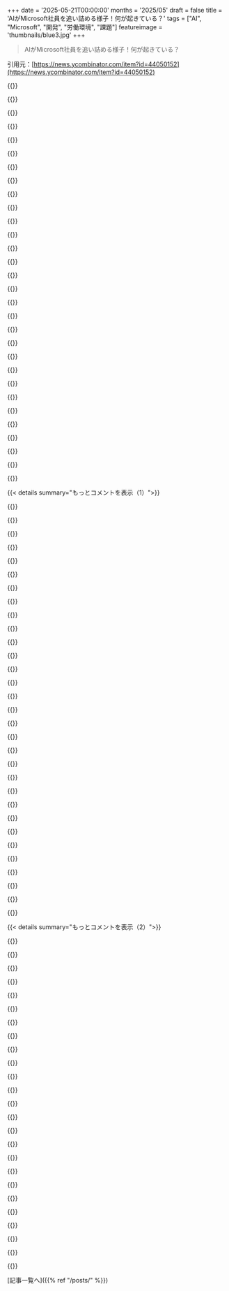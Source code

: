 +++
date = '2025-05-21T00:00:00'
months = '2025/05'
draft = false
title = 'AIがMicrosoft社員を追い詰める様子！何が起きている？'
tags = ["AI", "Microsoft", "開発", "労働環境", "課題"]
featureimage = 'thumbnails/blue3.jpg'
+++

> AIがMicrosoft社員を追い詰める様子！何が起きている？

引用元：[https://news.ycombinator.com/item?id=44050152](https://news.ycombinator.com/item?id=44050152)




{{<matomeQuote body="Copilotのフィードバック誰も使ってないの草。これ根本解決じゃなくて対症療法だろ。<br>適切なシステムプロンプトないとLLMこうなるの分かる。テスト失敗をテスト消したりアサート変えて”解決”するPRマジ笑える。GoogleとかMicrosoftモデルがそうしがちなの、OpenAIとかAnthropicと違うんかね。<br>あるPR、人間が諦めるまで『見て』『ファイルないからテスト動かん』『テスト落ちてる』って3回もやり取り。担当者、言うこと聞かんし理解力ゼロのジュニア開発者以下AI相手でヤバそう。<br>別のPR: https://github.com/dotnet/runtime/pull/115732/files<br>これどうレビューすんの？チェック失敗でコードほぼ見えん。テストコードに”課題で言及された式をテスト”ってコメントもある。人間が気の毒すぎて笑えんけど、状況はクソ面白い。" userName="diggan" createdAt="2025/05/21 11:18:44" color="#ff33a1">}}




{{<matomeQuote body="このSEって分野（80年代後半に始めた頃）は楽しかったんだけどね。今は面接から『ビッグテック』の真似してる中小企業、そして今回の件と、もうなんか毒されてるわ。プロのソフト開発者でいることって、まだ楽しいのかな？" userName="yubblegum" createdAt="2025/05/21 12:26:34" color="">}}




{{<matomeQuote body="”ジュニア開発者みたいだけど、言うこと聞かないし理解力ゼロ”って比較、マジでヒドイわ。俺ジュニア開発者と何人か組んでるけど、みんな普通に有能だし。LLMみたいな馬鹿なミスしないし、そんな手厚いフォローもいらんし、すぐ覚えるから同じこと教え続けなくていい。<br>LLMは注意して使えばコードアシスタントとしては結構使えるし、重い作業も肩代わりしてくれる。何やるか決まってる時は作業早くなるし、計画段階のアイデア出しにも良い。でも、インターンですら置き換えられんし、ましてやちゃんとした開発者なんて無理無理。" userName="surgical_fire" createdAt="2025/05/21 12:15:23" color="#ff5c5c">}}




{{<matomeQuote body="”このSEって分野は毒になった”…僕も今日同じように感じてるよ。でも僕がプロで働き出したのは2012年頃なんだよね。これって、業界の裏側見て楽観的じゃなくなっただけ？それとも業界自体がヤバいんかな？こう感じてるの、僕ら二人だけじゃないのは知ってるけど、みんな『楽しかった』のが『もう嫌だ』に変わった時期はバラバラみたいだね。" userName="diggan" createdAt="2025/05/21 12:36:53" color="">}}




{{<matomeQuote body="このGitHubでのAIとのやり取り、なんかUpworkとかFreelancer.comで時給3ドルで請け負ってるオフショア業者思い出すわ。PMがタスク受けて、多分コード書いたことない”開発者”に投げんの。何十時間も請求された後、csprojにファイル追加されてないとかのコードが出来て、指摘するとまた20時間請求してきて、テストが絶対落ちる新しいプロジェクト送ってくる。マジでソックリなんだよね。Microsoftがこれを自動化したってことは、これからは失敗がもっと安くなるってことだろ。皮肉だけど。" userName="safety1st" createdAt="2025/05/21 12:32:47" color="#ff5733">}}




{{<matomeQuote body="問題は、誰のためにこれやってるか？だよ。最初は人類のため、みんなに”精神の自転車”届けたくて始めた。でもある日、金払ってる奴らが、まだ自転車ない周りの奴らを轢いたりするのに使ってて、しかも自分らが解放されたほどには大衆を解放しない、不自由な自転車を共謀して作ってるって気づいたんだ。監視用とか、持ち主弱体化とか、酷いのは”ライセンス使用者”弱体化用とか。だからもうやってない。ARR稼ぐためだけに、わざと不自由で複雑で法的に縛られた”精神の自転車”なんて、もう作んねーわ。" userName="salawat" createdAt="2025/05/21 13:11:53" color="">}}




{{<matomeQuote body="ジュニア開発者には、ローカルでテスト動かしてからPR出してねって言えるもんな。人間開発者はいつになったらAIのPRを『AIゴミ』扱いして閉じちゃうんかな？上手くいったやつだけ残して、他はポイみたいな。機械相手にするのがもう無理ってなって、みんなやめるか、マジギレしてPR閉じるようになる時が来る気がするんだよな。" userName="mrweasel" createdAt="2025/05/21 12:32:11" color="#ff33a1">}}




{{<matomeQuote body="あなたの結論、間違ってないけど、AIが人間のスキルを軽視して貢献を自動化しようとしてるって点忘れてない？アメリカの医師が社会化医療に抵抗するみたいに、特定のソフト開発タスクでのAI利用を止める運動がないのが不思議だよ。こういう高価なおもちゃ、絶対重要なインフラソフトにヤバいバグとかセキュリティ脆弱性持ち込むって。今じゃMicrosoft製品のGitHubとかOfficeなんて重要なインフラなんだから。" userName="ecocentrik" createdAt="2025/05/21 13:51:59" color="#45d325">}}




{{<matomeQuote body="オフショア業者の話、それ『上から目線』だろ。そういうひどい話は稀で、アウトソーシング無くならなかったのは良い仕事してる人いるから。安い＝悪い、じゃない。AIも一緒。皆AIクソって言っても、どんどん改善されて生産性上がって、安くてもっとすごいことできる。これは止められん。オフショアの研修ヤバかったんだぜ？ネットなしでプロジェクト全部とか。請求も時間課金じゃなくなってたし。AIはマジでアウトソーシングみたい。定着するよ、受け入れな。月20ドルくらいでジュニア開発者レベルになる。これは消えない。どんどん良くなるだけだ。" userName="kamaal" createdAt="2025/05/21 13:24:51" color="#ff5733">}}




{{<matomeQuote body="そういうことしなくなるのは、たぶん奴らのパフォーマンス評価が、そういうことしないことにかかってくるまでだろうな。Microsoftの株価、このAIが成功だって証明できるかにかかってるし。" userName="pydry" createdAt="2025/05/21 12:41:33" color="">}}




{{<matomeQuote body="もし証明できなくて，開発効率が落ち始めたらどうなるのかな？ だって開発者の時間の50％をCopilotとの格闘に費やすことになるんだから．" userName="mrweasel" createdAt="2025/05/21 13:07:24" color="#45d325">}}




{{<matomeQuote body="同じ質の仕事に対して，アウトソーシング業者が安く請求する理由はないよね．もし会社がコスト削減のためにアウトソースしたら，仕事ができなかった業者の一つを選ぶことになるだろうね．" userName="whatshisface" createdAt="2025/05/21 13:31:49" color="">}}




{{<matomeQuote body="＞＞同じ質の仕事に対して，アウトソーシング業者が安く請求する理由はないよね．こういう話は価格裁定のおかげで成り立ってるんだよ．昔の中国製品やGoogle検索がそうだったように，AIも思考の一部を月20ドルでアウトソースできる．機械が人間より安く仕事をするのは何世紀も続く歴史の流れなんだ．それに驚いてるなら，それは現実逃避してるだけだよ．" userName="kamaal" createdAt="2025/05/21 13:39:12" color="#ff33a1">}}




{{<matomeQuote body="＞なぜUSの社会化医療に反対する医師みたいに，ソフトウェア開発でAI利用を止める動きがないのか驚くよ．特にここHNではね！ テックCEOはAIで開発者を安くしたり置き換えたいのに，俺たち開発者自身が自分たちの破滅の手段を応援して作ってるんだ．”AIは仕事を増強するだけで置き換えない，給料も減らない”って自分を騙してるのがワイルドだね．" userName="ryandrake" createdAt="2025/05/21 15:31:33" color="#45d325">}}




{{<matomeQuote body="月20ドルじゃなくて，200ドル以上かかるよ．しかもそれはもっと高くなるだろうね．" userName="dttze" createdAt="2025/05/21 13:44:16" color="">}}




{{<matomeQuote body="＞どうやってそれをレビューするの？ ページの高さの90％を”Check failure”が占めてるのに．<br>普通は，自動チェックがパスするまで手動でレビューするなんて面倒なことはしないよ．" userName="xnorswap" createdAt="2025/05/21 11:34:06" color="">}}




{{<matomeQuote body="繰り返すけど，高くなるって見方は間違ってるよ．車が馬車より，iPhoneがボタン電話より高いみたいに，価格比較は無意味．重要なのは物事のやり方が変わることなんだ．インターネットや検索，オンラインマップみたいに，AIは君が人生を歩むやり方をすごく根本的に変えるだろうね．" userName="kamaal" createdAt="2025/05/21 13:50:45" color="#38d3d3">}}




{{<matomeQuote body="どうかな，俺がコードレビューする時は，自動チェックされるところはとにかくレビューしないな．変更点や差分をより広い文脈で考えたり，自動チェックされないことを見たりするんだ．そして，できるだけ早くみんなを正しい方向に導ける方が良いよね．まあ，これは一般的なワークフローじゃないかもしれないけど．" userName="diggan" createdAt="2025/05/21 11:39:02" color="">}}




{{<matomeQuote body="成功って呼ぶためには，十分な精神的なごまかしがあれば必要な全部だよ．実際に成功してる必要なんて全くないんだ．" userName="latentsea" createdAt="2025/05/21 13:56:13" color="">}}




{{<matomeQuote body="熱い見解：LLMブームは妄想で成り立ってるよ．LLMは言語を真似て知性の幻想を与える．大量コードで浅いコーディング能力者には説得力ある．未熟なのに妄想と埋没費用で本番に使われてるんだ．Butlerian Jihadはいつだ？" userName="marmakoide" createdAt="2025/05/21 12:51:19" color="#45d325">}}




{{<matomeQuote body="＞でもさー、意味のある形でインターンを置き換えるのは無理だと思うんだよね。<br>それに、ジュニア育てなきゃシニアエンジニアって育たないっしょ？ ^^" userName="preisschild" createdAt="2025/05/21 12:37:26" color="">}}




{{<matomeQuote body="フリーソフトウェア運動に貢献するの考えた？今回のAI Revolutionで、個人開発者でも大企業みたいに大量のエンジニア雇わなきゃ作れなかったソフトと対等に戦えるようになるから、この運動がまた盛り上がるかもね．" userName="SimianSci" createdAt="2025/05/21 13:55:38" color="">}}




{{<matomeQuote body="たぶんその通りだよ．”うちの開発者はCoPilotに超ハッピー．VSCode，Github，Clippy経由で時間の50％をAI offeringsとのやり取りに費やしてる．”って感じかね．笑<br>なんでやり取りしてんのか具体的に言う必要はないんだよ．AIとの関わりはどんな形でも良い関わり合いだからさ．" userName="mrweasel" createdAt="2025/05/21 14:35:12" color="#ff5733">}}




{{<matomeQuote body="これ読んでると，前のクソデカい会社がoffshoreに仕事アウトソースした時のこと思い出すわ．<br>めっちゃ簡単な依存関係の更新だけってタスクを初めて振ったら，3日経ってもリポジトリのクローンもツールのインストールもできなくてクビになったんやで．マジで金と時間の無駄だったわ．" userName="dkdbejwi383" createdAt="2025/05/21 12:57:30" color="#785bff">}}




{{<matomeQuote body="こういうのって波があるんだよなー．前はCSエンジニア供給過多だった時期もあって，次は減ると思う．さらに，AI codeが出してくるクソを直すのに経験あるエンジニアが必要になるわけ．<br>だから，ベテランエンジニアにとっては，AI codeが巻き起こすクソショーを修正するっていう，輝かしい未来が待ってるんちゃう？笑" userName="bwfan123" createdAt="2025/05/21 14:25:54" color="#ff5733">}}




{{<matomeQuote body="彼の文章の”except（〜を除いて）”って言葉見逃した？彼は，挙げた全部の理由で，これがジュニアエンジニアよりタチ悪いってことを言ってたんやで．" userName="PKop" createdAt="2025/05/21 14:47:34" color="">}}




{{<matomeQuote body="CDL取ってさ，市バスの運転手とか，USPSの運転手か配達員か事務員でもなろうかなって考えてるとこ．" userName="coldpie" createdAt="2025/05/21 13:43:25" color="">}}




{{<matomeQuote body="＞どうやってレビューしてるの？<br>うん，そこは同意だわ．GithubのUIで繰り返しのアノテーションが自動で折りたたまれないのってマジでウザいバグだよね．でもさ，…メニューでアノテーション隠せるらしいよ（私も今知ったけど）．" userName="worldsayshi" createdAt="2025/05/21 11:31:53" color="">}}




{{<matomeQuote body="最近ここであった，なんでテック系の奴らは組合作れないんだ？ってスレッドに似てるかもね．結局さ，テック系の奴らのほとんどって，他のテック系の奴ら（ていうか他の人全般）があんまり好きじゃないから，団結して敵に立ち向かうみたいな仲間意識がマジでねぇんだよ．<br>その代わり，みんな自分は他人より賢いって思ってるから，”新しい状況でも俺は生き残って成功するっしょ．クビになるのは他の奴だろ．”って考えてるわけ．" userName="aaronbaugher" createdAt="2025/05/21 15:44:19" color="#38d3d3">}}




{{<matomeQuote body="このパターンが続くのか、特定のAIエージェント—設定や学習データ、参照コードベースのおかげかも—だけが頼れる存在になるのか気になるね。指示を出せば良いコードが返ってくる．それが理想だけど、特定のケースで必要な要素が揃わないと、一般的なケースではその最高品質には届かないと思う．" userName="98codes" createdAt="2025/05/21 15:24:55" color="#ff5c5c">}}




{{< details summary="もっとコメントを表示（1）">}}

{{<matomeQuote body="最初のプルリクエストのコメントに背景が書かれてるよ：＞ PRの連投はリポジトリのメンテナーからのリクエストでやってるんだ．今のツールの限界を理解するための実験で、将来できることへの準備だよ．マージされたものは何でも、他の誰かがこのオープンソースでウェルカムなリポジトリに提出したPRと同じように、メンテナーの責任．同じ品質基準を満たして、同じメンテナンス要件に同意しないと何もマージされないよ．" userName="kruuuder" createdAt="2025/05/21 12:28:20" color="#45d325">}}




{{<matomeQuote body="そのコメントの著者、Microsoftの社員はこう続けるんだ：＞ こんなツールから恩恵を受けることを考えてない人は、取り残されると思うな．ここでの読み取りはこれ：MicrosoftはAIが全てのソフトウェアエンジニアの仕事を奪うことについて、興奮というかパニックというか、すごい騒ぎになってて、Microsoftの社員は「取り残される」ことへの恐れからMicrosoftのAI推進に飛びついてるんだ．これは彼らが意図したような自信を示す発言じゃなくて、逆．これが．NETチームが「ツールの限界を理解するための実験」をしてるんじゃなくて、チームが仕事を維持しようとしてることを強調してる．" userName="abxyz" createdAt="2025/05/21 12:56:11" color="#45d325">}}




{{<matomeQuote body="それが自分にとって役に立つ場所で使ってないなら、それでも「取り残される」とは言わないけど、仕事を必要以上に難しくしてることになるね．個人的な経験だと、主にユニットテストを書くのに役立つし、時々デバッグにも（ラバーダックと同じくらい効果あるかも）．これはまるで2025年にIDEを使ってないようなものだよ．強力なツールだ．いつ使うべきか、いつ使うべきでないかは知っておく必要がある．" userName="Vicinity9635" createdAt="2025/05/21 14:33:49" color="#45d325">}}




{{<matomeQuote body="これはStephen Toubで、多くの重要な．NETプロジェクトのリーダーだよ．彼がすぐに仕事を失う心配をしてるとは思えないな．深読みしすぎるべきじゃないと思う．彼はこのツールが些細な問題を解決するのにどれだけ役立つかを正直に探求してるんだ．もしかしたら上司からそう頼まれたのかもしれないけど、近い将来ツールに取って代わられるのを恐れてるとは考えにくいね．" userName="the-lazy-guy" createdAt="2025/05/21 15:00:24" color="">}}




{{<matomeQuote body="「取り残される」っていう呪文、しばらく聞いてるけど、それが俺には変なんだ．例えば、LLMツールを効果的に使うために、10000時間キーボードに顔を叩きつけ始めなきゃいけないとか？もしLLMが普通のプログラミングより直感的で生産性を上げるツールなら、他の連中が10000時間キーボードに顔を叩きつけて疲れ果てるのを待って、楽して良いところだけつまみ食いすればいいじゃん、別に損はないだろ．結局、物理学は社会的な同調なんか気にしないし、機械は物理学で動いてるんだぜ．" userName="Verdex" createdAt="2025/05/21 16:10:44" color="#ff5c5c">}}




{{<matomeQuote body="もう一つ、物事が進む第三の道があるかもしれない：AIが熟練者の手でのみスーパーパワーとなる長い期間を経て、仕事市場が二極化する．AIを強力に使いこなす人が良い仕事から先に選べる．使えない人は残った仕事を得る．昔ワードプロセッシングが重要なスキルだったのと似てるね．AIがそれくらい一般的になると仮定して、良い仕事をしたい開発者がただ待っていられるほど、変化は十分速く起こるのかな？" userName="spiffytech" createdAt="2025/05/21 16:27:39" color="#38d3d3">}}




{{<matomeQuote body="＞ まるで2025年にIDEを使ってないようなものだ．それはまさに的を得てるね．生産性のボトルネックじゃないタスクで少しだけ作業を減らせるけど、いくつかランダムなタスクを混乱させる．違いがあまりにも小さいから、2025年になってもたくさんの人がIDEを使ってないし、外からパフォーマンスを見ても違いは分からない．ただし、LLMはタスクを改善する可能性が低く、混乱させる可能性が高いね．" userName="marcosdumay" createdAt="2025/05/21 15:03:16" color="">}}




{{<matomeQuote body="君の言う通りだよ．もしLLMを使うのが簡単なら取り残されない．週末に覚えちゃう．もしLLMを使うのが難しくて、難しいこと自分でできるなら取り残されない．俺が取り残される唯一の方法は、LLMがナンセンスか自分でやるのと同じなのに、重要なのは「ずっと使ってますよ」ってマネージャーに言うことだけの場合だ．そのスーパーパワーって、ストーリーでマネジメントをだますことなのかな？" userName="Verdex" createdAt="2025/05/21 16:53:02" color="#ff33a1">}}




{{<matomeQuote body="君は正しいよ．俺は過去10年間、IDEを使わずに最も生産的な開発者の一人だった．AIは宣伝されてるほど革命的じゃない．残念ながら、このくだらないものを買ってるのは、実際に作業する人たちじゃないんだ．テストを書く場合でさえ、毎行校正して、壊れたテストを書いてないか三重点検しなきゃいけない．本当に疲れるよ．" userName="Draiken" createdAt="2025/05/21 16:46:24" color="#ff33a1">}}




{{<matomeQuote body="M$って7000人くらいクビにしたばっかじゃなかった？ しかも結構大事なM$プロジェクトに関わってた人たちでしょ？ 例えばCPythonの人とか。" userName="sensanaty" createdAt="2025/05/21 15:26:01" color="#ff5c5c">}}




{{<matomeQuote body="俺、LLMが作ったコメントコードに遭遇したことあるんだけど、全然コードの動きを反映してなかったり、もっとひどいと微妙に間違って説明してたりするんだよ。マジで最悪なコードはまさにこういうタイプで、今は毎日大量に作られてるっぽいね。" userName="nyarlathotep_" createdAt="2025/05/21 20:12:09" color="#45d325">}}




{{<matomeQuote body="”取り残される”ハッキリしたケースっていうのは、LLM使うのが難しくて、しかもLLMがやってる難しいことを自分でできない（やれてもめっちゃ遅いとか質が低いとか）場合だよね。" userName="mquander" createdAt="2025/05/21 18:12:17" color="">}}




{{<matomeQuote body="”AIは単純でつまんないことをやってくれるから、俺たちは大事な問題に集中できるぜ”とか言って簡単なこと頼んでるらしいけど、意味不明なデタラメが大量に返ってきて、それをずっと直してるせいで、自分で簡単なことやった方がよっぽど早かったんじゃないのって状況になってるのがマジでウケる。" userName="low_tech_love" createdAt="2025/05/21 15:21:46" color="#ff5c5c">}}




{{<matomeQuote body="マジで何が起きてるのか全然わかんない。論文読んだり、スレッド見たり、色々考えてるんだけど、理解できないんだよ。閉鎖系にエネルギーを投入しても、エントロピーが増える以外に何が期待できるの？ それって、コードベースにGPUファーム繋げてコードを突っ込んでるだけでしょ？ 閉鎖系にエネルギー注入してるだけじゃん。結果はエントロピーが増えるだけだよ、きっと。" userName="namaria" createdAt="2025/05/22 06:59:15" color="#45d325">}}




{{<matomeQuote body="＞Microsoft社員は”取り残される”ことへの恐怖からMicrosoftのAI推進に乗ってる<br>もし彼らがAIやコーディングを試さずに保守的だったら、Anthropicみたいな他の会社が同じことしてるのに、HNで「時代遅れのデカい会社だ」って批判されただろうね。自分たちのリポジトリでリスクとって試したり失敗したりしてる分には良いと思うよ。個人的にはプロのgithubリポジトリには絶対触らせないけどね。" userName="dmix" createdAt="2025/05/21 14:28:30" color="#ff5733">}}




{{<matomeQuote body="まあね。でも俺は今まで、やらなきゃいけない難しいことは全部速く高い質でやってきたんだよ。もし「今までできなかった難しいこと」の話じゃないならね。そもそもLLMってそういうのを助けてくれるの？ この話は仮説とか断言の域を超えて、検証できる領域だよね。LLMを難しい方法でうまく使って、苦手だけど難しいことができるようになる人、探してみてよ。俺が難しいタスクを出すからさ。結果を教えてくれよ。" userName="Verdex" createdAt="2025/05/21 20:54:53" color="#785bff">}}




{{<matomeQuote body="＞LLMを難しい方法でうまく使って、苦手だけど難しいことができるようになる人、探してみてよ<br>DEVなしでLLM使ってソフト製品開発するPMとか？" userName="xnhbx" createdAt="2025/05/24 08:19:06" color="">}}




{{<matomeQuote body="マネージャーがモデルの能力について決定的な結論をもう出しちゃってる、ってのはありえないっていう文脈が大事だよね。今回の取り組みの目的は、モデルの現在の強みと弱みを”現実世界”の文脈でもっとよく理解することなんだ、っていうハッキリした理解があれば、これは実際すごく理にかなってると思うよ。" userName="lcnPylGDnU4H9OF" createdAt="2025/05/21 12:57:48" color="#785bff">}}




{{<matomeQuote body="正直言ってさ、彼らはこれをドッグフーディングしてるんだ（これは良いこと）。でも、単にうまくいってないだけ。" userName="hnthrow90348765" createdAt="2025/05/21 13:15:40" color="">}}




{{<matomeQuote body="Hot takeだけど： CPythonはMicrosoftにとって重要なprojectじゃないし、彼らが主導してるわけでもないんだ．faster CPython projectの実績もquestionableだしね．Microsoftの半分（特にserver-side）はstill runs on dotnetだ．And there are no real contributors outside of microsoft．So it is a vital project．" userName="the-lazy-guy" createdAt="2025/05/21 17:42:08" color="">}}




{{<matomeQuote body="exactly．新しいtechnologyをignoringするのはa death sentenceになりうる，even one as large as Microsoftでも．even if this technology doesn’t pay off，it’s still a good idea to at least look into potential uses．" userName="jayGlow" createdAt="2025/05/21 19:05:26" color="">}}




{{<matomeQuote body="Testsはone of the areas where it performs least wellだね．俺はan LLMにthe functionality of codeをsummarizeするようaskしてanswerにhappyでいられるけど、the tests it writesはthe most facile unit tests、just the null hypothesis tests and the likeだ．”Here’s a test that the constructor works．”とか．Cool．" userName="static_void" createdAt="2025/05/21 14:44:19" color="#38d3d3">}}




{{<matomeQuote body="They don’t have any problem firing experienced devs for no reason．Including on the ．NET team（most of the ．NET Android dev team was laid off recentlyらしい）．もしかして、Perhaps they were fired for failing to show enthusiasm for AI？" userName="n8cpdx" createdAt="2025/05/21 15:15:26" color="#ff5c5c">}}




{{<matomeQuote body="It is called experimentation．That is how people evaluate new technology．By trying to do small things with it first．And if it doesn’t work well － retrying later，once bigger issues are fixed．" userName="the-lazy-guy" createdAt="2025/05/21 17:43:33" color="">}}




{{<matomeQuote body="They are the exact same unit tests I never needed help to write，and the exact same unit tests that I can just blindly keep hitting tab to write with Intellij’s NON-AI autocomplete．" userName="mrguyorama" createdAt="2025/05/21 16:58:37" color="">}}




{{<matomeQuote body="I can definitely believe that companies will start（or have already started）using ”Enthusiasm about AI“ as justification for a hire／promote／reprimand／fire decision．Adherence to the Church Of AI has become this weird purity test throughout the software industry！" userName="ryandrake" createdAt="2025/05/21 15:54:43" color="#38d3d3">}}




{{<matomeQuote body="I feel like most people that swear by their AI are also the ones using text editors instead of full IDEs with actually working refactoring，relevant auto complete or never write tests．" userName="javier2" createdAt="2025/05/21 18:01:48" color="#ff33a1">}}




{{<matomeQuote body="ボスに「LLMで遊んでこいよ」って言われた時に「いやです」って言うことのゲーム理論について考えてみてよ。" userName="bob1029" createdAt="2025/05/21 16:18:54" color="#ff5c5c">}}




{{<matomeQuote body="うん、「IDEを使うこと」はめっちゃいい例えだね。IDEが銀の弾丸じゃないのは間違いないし、確かに役に立つエンジニアもいるけど、IDEを使わなくてもめちゃくちゃ生産的な開発者もたくさんいるんだよね。" userName="ryandrake" createdAt="2025/05/21 15:57:03" color="#45d325">}}




{{<matomeQuote body="ここでの他の馬鹿げた話はさておき、まあMicrosoftは違うのかもしれないけど、CIで落ちてるPRを誰かにアサインするなんてありえないね。それは全然機能してないって認めてるようなもんだよ。もし少しでも動くなら通るPRだけにするはずだけど、多分ひどすぎてそういう条件つけたらPRがなくなるんだろうね。" userName="rsynnott" createdAt="2025/05/21 11:44:25" color="#ff33a1">}}

{{</details>}}




{{< details summary="もっとコメントを表示（2）">}}

{{<matomeQuote body="みんな最悪シナリオで見てるけど、これは進行中の作業だと思うんだ。PRに関わってる人間は状況分かってるし、期待値も調整済みで、普通の作業じゃないよ。これはテストなんだ。現実世界でテストしないと改善できないじゃん。彼らが裏でCopilotの設定をいじってないなんて分からないし、起きてることが関係者の想定通りで、システムを調整・コーチングするプロセスを見てるだけって可能性はない？1年以上前に社内でAIコーディング支援ツール導入した時も、ほぼ同じことやったよ。ベテランエンジニアにAIでどこまでいけるか試してもらって、期待値調整したり限界とか理解したんだ。最初は人間よりひどいコードだったけど、すごく勉強になったし、時間が経って良くなったのが分かるんだ。" userName="sbarre" createdAt="2025/05/21 12:36:01" color="#ff33a1">}}




{{<matomeQuote body="AIに関する全体的な話が「これは進行中の作業で、これから劇的に良くなることを期待してる」って感じだったら、みんなもっとその見方を受け入れやすいと思うんだ。でも、今言われてるのは「AIはもう人間のソフトウェアエンジニアを置き換えてる」って話だもんね。" userName="rco8786" createdAt="2025/05/21 13:00:22" color="#785bff">}}




{{<matomeQuote body="それ変なコメントだね。俺は自分で考えてるよ。この件に関する個人的な考えなんて話してないし。ただ、世間の圧倒的な風潮として、AIが人間ができる仕事もできるって話になってるのがはっきり見えるってこと。で、それは真実じゃないんだよ。" userName="rco8786" createdAt="2025/05/21 13:04:41" color="">}}




{{<matomeQuote body="なんでエンジニアみんな、これ（AI）が単なるマーケティングの誇大広告以上だって言い続けるの？なんで実際に信じてる人がいる本当の話だって受け入れるわけ？戦略実行してる役員と話したことある？Redbullは翼をくれないよ。こういう新しいツールに関する議論に、微妙なニュアンスがないのを見るのは不安になるな。（君個人じゃなくて世間全体に対してね）。" userName="codyvoda" createdAt="2025/05/21 13:13:42" color="#ff5c5c">}}




{{<matomeQuote body="だってこの”マーケティングの誇大広告”が俺たちの仕事に影響してるからだよ。そのせいでレイオフされたり、AIのお守りさせられたり、俺たちをクビにしたい上司から見下されてる人もいるんだ。「ただの誇大広告だ」って言い聞かせてもいいけど、君の信念がどうであれ、これには現実世界の結果が伴ってるんだよ。" userName="skwee357" createdAt="2025/05/21 13:26:11" color="#45d325">}}




{{<matomeQuote body="だって俺たちこうやって反応しちゃうからさ。エンジニアは有望な新技術をテストしてるのに、群衆（多分半分以上ボット）は反AIの話を広めて騒いでる。ここではまるでA) redditorsや素人エンジニアが妥当な意見を持ってるか、B) 過剰に約束するマーケターや創業者が真実を語ってるかのようなメタ[redacted]状態になってる。なんで？そんなこと必要ないのに。もっとニュアンスを含めて見れるし、ボットみたいに反応しなくていいんだよ。（人間不信でスレで発散してるだけ、ごめん）。" userName="codyvoda" createdAt="2025/05/21 14:08:17" color="#ff5c5c">}}




{{<matomeQuote body="＞ エンジニアはAIがマーケティング以上のものだってなんで言い続けるの？<br>それはマーケティング以上のものだからだよ。現実の人がこの話に基づいて実際に行動してるんだ。<br>＞ なんで現実の人がこの話を信じてるって受け入れるの？<br>毎日自分の目で現実の人がこの話を信じてるのを見てるからだよ。" userName="rco8786" createdAt="2025/05/21 15:11:35" color="">}}




{{<matomeQuote body="AI置き換えで解雇や採用ポリシー変更（Shopify、Salesforceとか）を見てるから、現実の話だと受け入れてるよ。経営層はマーケティングを鵜呑みにして LeetCode レベルの理解で人員削減できると思ってる。実際の開発とは大違いなのに。 LLMs で post-incident 報告をやろうとして、内省や学習をなくす変な例もあった。”real work”のために報告を早く終わらせたいみたい。" userName="Twirrim" createdAt="2025/05/21 15:08:43" color="#ff5733">}}




{{<matomeQuote body="＞ deliberately にせよ naively にせよ、LeetCodeレベルの練習とかちょっとした修正と、実際の software development は全然違うってことを理解できてない。<br>業界全体で採用プロセスでどんだけ LeetCode の問題が使われてるか考えると、彼らがこれを理解できてないってのは妥当な推測だと思うよ。" userName="einsteinx2" createdAt="2025/05/21 16:57:01" color="">}}




{{<matomeQuote body="＞＞これはテストだよ。現実でテストしないと改善しないんだ。<br>でも software developers なら review 前に build 問題を直す。 AI はエラーを無視して PR を投げてくる。 Compilers の仕事であるエラーチェックを AI が無視してる。 maintainer は syntax error とか見るべきじゃない。AI は feedback で自分で直してから人間に上げるべきだ。" userName="phkahler" createdAt="2025/05/21 14:05:06" color="#785bff">}}




{{<matomeQuote body="このコメントを探してたんだ。みんな”Wow AI ってどんだけバカなんだ！Haha, schadenfreude！”って得意げになってるけど、僕にはこれは進化プロセスの自然な一部にしか見えないな。アホに見えるだろうね… そうじゃなくなる時までは。そして僕が賭けるのは、”これはそのうち解決される問題になる”ってことだよ。" userName="mieubrisse" createdAt="2025/05/21 12:57:26" color="#ff5c5c">}}




{{<matomeQuote body="でも問題は、”eventually”の時間軸がどれくらいかってことだよね。1年か2年か4年か8年かで全然違う判断が必要なのに。僕にはみんな時間軸が1年なら合理的って判断をしてるように見えるんだ。彼らが正しくて、まさに瀬戸際にいるのかもしれないし、そうじゃないのかもしれない。良い意思決定なら1年 vs 8年 vs 16年とかの可能性を検討するだろうに。これは良い意思決定じゃないね。" userName="roxolotl" createdAt="2025/05/21 13:20:53" color="#38d3d3">}}




{{<matomeQuote body="正直、”never”もあり得るよね。うまくいかないことだってあるんだ。色んな 3d optical memory techs とか見てよ。ずっと世界を席巻しそうだったけど、結局実用的になるまでには至らなかったりさ。" userName="rsynnott" createdAt="2025/05/21 13:26:59" color="">}}




{{<matomeQuote body="＞ これは良い意思決定じゃないね。<br>emerging technology の公開テストをやるのがなんで良い意思決定じゃないの？<br>＞ 良い意思決定なら1年 vs 8年 vs 16年とかの可能性を検討するだろうに。<br>なんでこれがやられてないって思うの？" userName="ecb_penguin" createdAt="2025/05/21 13:41:06" color="">}}




{{<matomeQuote body="＞今はバカっぽく見えるかもしれないけど、いつかそうじゃなくなる時が来るさ。そして、AIはあんたが破産するまでバカでいられる方に俺は賭けるね。" userName="Qem" createdAt="2025/05/21 14:09:24" color="#38d3d3">}}




{{<matomeQuote body="はは、その見方好きだな！<br>俺のバージョンはこうさ：<br>”リーダーシップは、あんたがクビにならないより長く非合理的でいられる”" userName="disqard" createdAt="2025/05/21 23:33:38" color="#45d325">}}




{{<matomeQuote body="最後の10％に90％の時間がかかるってこと、よくあるよね。これがどうなるか、最終的に”解決済みの問題”って言えるレベルになるか、興味深いな。<br>でも俺はそうは思わないな。もし”解決済みの問題”ってのが、基準は満たさないけど低コストって定義なら、それはあり得ると思う。でもそれ以上の解決策になるかって？そっちには金は賭けないな。" userName="grewsome" createdAt="2025/05/21 13:46:28" color="">}}




{{<matomeQuote body="あ、なんか思いついたんだけどさ。目標を100％じゃなくて90％に下げて、AIができるレベルで”これで十分”ってことにしたらどうなる？大企業は”十分良い”を”AIができること”って再定義して、もっと人をクビにするかもね。著作権侵害も”俺たちがやるなら合法”とか言ってるし、これマジでありえそう（IMO）" userName="disqard" createdAt="2025/05/21 23:38:32" color="#ff5c5c">}}




{{<matomeQuote body="今のAIはジュニアdev並みって何の但し書きもなく言われてるこのハイプサイクルの時期に、みんな喜んでるみたいに見えるけど、本来AIはバカなはずなんだよな、みたいなメッセージが伝わってるみたいだ。" userName="spacemadness" createdAt="2025/05/21 20:11:21" color="">}}




{{<matomeQuote body="一部の人には、AIはいつまでもバカに見えるだろうね。<br>1960年代に自動車工学のピークは過ぎたって信じてて、顔が真っ青になるまでそう主張する人に会ったことあるよ。" userName="Workaccount2" createdAt="2025/05/21 14:12:58" color="">}}




{{<matomeQuote body="コメントの論点に答えてないじゃん、なんでCIの変更失敗が割り当てられるわけ？" userName="solids" createdAt="2025/05/21 13:53:05" color="">}}




{{<matomeQuote body="”これは通常の業務じゃない”って言った時に、それに答えたつもりなんだけどな…。<br>だから、人間のコードレビューやPRのやり方の典型的な期待とか常識はここには当てはまらないんだよ。<br>少なくとも俺の推測だけどね。あんたよりインサイダー情報は持ってないよ。" userName="sbarre" createdAt="2025/05/21 14:09:44" color="">}}




{{<matomeQuote body="AI最大の欠点はフィードバックループがないことだよ。全てのプロンプトはログして、ユーザーが失敗内容とか期待する結果をフィードバックできるようにすべきなんだ。そうしないと、”フルセルフドライビング”みたいに、いつまで経っても80％止まりで完全にはうまく機能しないんだ。こういうフィードバックがないから、AIは改善しない。" userName="beefnugs" createdAt="2025/05/21 16:55:12" color="#785bff">}}




{{<matomeQuote body="＞”みんな悲観的なシナリオばかり見てるみたいだ”って言うけどさ…。<br>残念ながら、この手の記事のスレッドは今、ほとんど全部そうだよ。" userName="munksbeer" createdAt="2025/05/22 03:35:08" color="">}}

{{</details>}}



[記事一覧へ]({{% ref "/posts/" %}})
